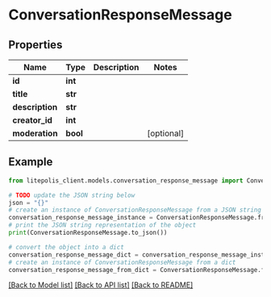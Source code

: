 # ConversationResponseMessage


## Properties

Name | Type | Description | Notes
------------ | ------------- | ------------- | -------------
**id** | **int** |  | 
**title** | **str** |  | 
**description** | **str** |  | 
**creator_id** | **int** |  | 
**moderation** | **bool** |  | [optional] 

## Example

```python
from litepolis_client.models.conversation_response_message import ConversationResponseMessage

# TODO update the JSON string below
json = "{}"
# create an instance of ConversationResponseMessage from a JSON string
conversation_response_message_instance = ConversationResponseMessage.from_json(json)
# print the JSON string representation of the object
print(ConversationResponseMessage.to_json())

# convert the object into a dict
conversation_response_message_dict = conversation_response_message_instance.to_dict()
# create an instance of ConversationResponseMessage from a dict
conversation_response_message_from_dict = ConversationResponseMessage.from_dict(conversation_response_message_dict)
```
[[Back to Model list]](../README.md#documentation-for-models) [[Back to API list]](../README.md#documentation-for-api-endpoints) [[Back to README]](../README.md)


